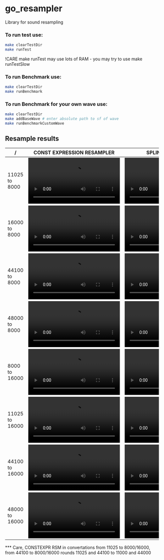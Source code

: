 # go_resampler

Library for sound resampling

### To run test use:
```bash
make clearTestDir
make runTest
```
!CARE make runTest may use lots of RAM - you may try to use make runTestSlow

### To run Benchmark use:
```bash
make clearTestDir
make runBenchmark
```

### To run Benchmark for your own wave use:
```bash
make clearTestDir
make addBaseWave # enter absolute path to sf of wave
make runBenchmarkCustomWave
```

## Resample results
|       /        |                              CONST EXPRESSION RESAMPLER                              |                                   SPLINE RESAMPLER                                   |                                    FFT RESAMPLER                                     |                                  FFMPEG RESAMPLING                                   |
|----------------|--------------------------------------------------------------------------------------|--------------------------------------------------------------------------------------|--------------------------------------------------------------------------------------|--------------------------------------------------------------------------------------|
| 11025 to 8000  | <video src=https://github.com/user-attachments/assets/217be0cf-9b72-4383-b4e8-436696ef74ef> </video> | <video src=https://github.com/user-attachments/assets/6298adb6-215f-42ce-90a9-b23e6469da19> </video> | <video src=https://github.com/user-attachments/assets/3407d80f-4bad-46c6-ba7c-224deaebd204> </video> | <video src=https://github.com/user-attachments/assets/fa74cea7-8800-461a-aa42-babfcb940be7> </video> |
| 16000 to 8000  | <video src=https://github.com/user-attachments/assets/214f38e6-ec5b-493e-a32e-4a67a3e26b4a> </video> | <video src=https://github.com/user-attachments/assets/123dffdd-2967-4485-9ad4-879b36f1d3ca> </video> | <video src=https://github.com/user-attachments/assets/a4b224cd-a56a-495f-850c-eb05ae3b93a7> </video> | <video src=https://github.com/user-attachments/assets/fa74cea7-8800-461a-aa42-babfcb940be7> </video> |
| 44100 to 8000  | <video src=https://github.com/user-attachments/assets/3ce8fc3d-209c-4690-83c7-875a05e1d594> </video> | <video src=https://github.com/user-attachments/assets/f7b8a186-df4e-4a1b-b897-d4658ea79ec1> </video> | <video src=https://github.com/user-attachments/assets/97bd0740-87d8-4b7a-9c5d-27e7530953dd> </video> | <video src=https://github.com/user-attachments/assets/fa74cea7-8800-461a-aa42-babfcb940be7> </video> |
| 48000 to 8000  | <video src=https://github.com/user-attachments/assets/a9be761a-c9d9-454b-ae1d-999dfefb5583> </video> | <video src=https://github.com/user-attachments/assets/a72ef0f8-89cf-4504-b09b-a20d2244d2ec> </video> | <video src=https://github.com/user-attachments/assets/923dafc0-4591-4819-8012-38c03cbd6db1> </video> | <video src=https://github.com/user-attachments/assets/fa74cea7-8800-461a-aa42-babfcb940be7> </video> |
| 8000 to 16000  | <video src=https://github.com/user-attachments/assets/c7d4fbf9-57dc-4b75-81c4-5944fa8b174f> </video> | <video src=https://github.com/user-attachments/assets/e309159a-f12a-4bf2-96e0-24ef4dfea3af> </video> |                                                                                      | <video src=https://github.com/user-attachments/assets/4752b871-5553-4732-953d-a4d33362cf40> </video> |
| 11025 to 16000 | <video src=https://github.com/user-attachments/assets/a0058347-0896-46db-9327-9ae908e08862> </video> | <video src=https://github.com/user-attachments/assets/d7445435-7362-4b6f-8133-b701127affa4> </video> |                                                                                      | <video src=https://github.com/user-attachments/assets/4752b871-5553-4732-953d-a4d33362cf40> </video> |
| 44100 to 16000 | <video src=https://github.com/user-attachments/assets/2bab1cbd-55a1-4fa5-81ec-36bd79a8518b> </video> | <video src=https://github.com/user-attachments/assets/f4c8704c-fd32-495c-822e-4605a6e3d8aa> </video> | <video src=https://github.com/user-attachments/assets/7d88b60c-773c-44f8-ac9d-5ac70504f7d8> </video> | <video src=https://github.com/user-attachments/assets/4752b871-5553-4732-953d-a4d33362cf40> </video> |
| 48000 to 16000 | <video src=https://github.com/user-attachments/assets/a3dfcf05-73c1-4d09-b84f-e4b3ff132670> </video> | <video src=https://github.com/user-attachments/assets/50ea019c-ea37-44ef-914e-53b7e84e8ed7> </video> | <video src=https://github.com/user-attachments/assets/4af8e36d-a444-4d7e-8f31-499f19cdf4c8> </video> | <video src=https://github.com/user-attachments/assets/4752b871-5553-4732-953d-a4d33362cf40> </video> |


*** Care, CONSTEXPR RSM in convertations from 11025 to 8000/16000, from 44100 to 8000/16000 rounds 11025 and 44100 to 11000 and 44000